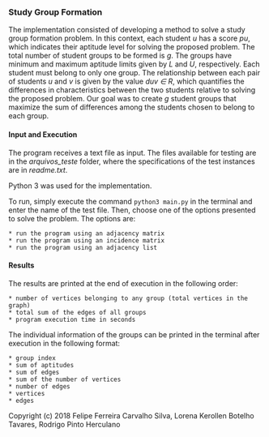 ### Study Group Formation

The implementation consisted of developing a method to solve a study group formation problem. In this context, each student *u* has a score *pu*, which indicates their aptitude level for solving the proposed problem. The total number of student groups to be formed is *g*. The groups have minimum and maximum aptitude limits given by *L* and *U*, respectively. Each student must belong to only one group. The relationship between each pair of students *u* and *v* is given by the value *duv ∈ R*, which quantifies the differences in characteristics between the two students relative to solving the proposed problem. Our goal was to create *g* student groups that maximize the sum of differences among the students chosen to belong to each group.

#### Input and Execution

The program receives a text file as input. The files available for testing are in the *arquivos_teste* folder, where the specifications of the test instances are in *readme.txt*.

Python 3 was used for the implementation.

To run, simply execute the command `python3 main.py` in the terminal and enter the name of the test file. Then, choose one of the options presented to solve the problem. The options are:

	* run the program using an adjacency matrix
	* run the program using an incidence matrix
	* run the program using an adjacency list

#### Results

The results are printed at the end of execution in the following order:

	* number of vertices belonging to any group (total vertices in the graph)
	* total sum of the edges of all groups
	* program execution time in seconds

The individual information of the groups can be printed in the terminal after execution in the following format:

	* group index
	* sum of aptitudes
	* sum of edges
	* sum of the number of vertices
	* number of edges
	* vertices
	* edges

Copyright (c) 2018 Felipe Ferreira Carvalho Silva, Lorena Kerollen Botelho Tavares, Rodrigo Pinto Herculano
